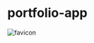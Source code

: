 # portfolio-app
![favicon](https://user-images.githubusercontent.com/64509713/157098343-8ca8ed2f-3dd9-40e7-942d-b08ae4a8dba6.png)
